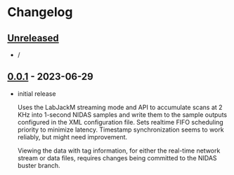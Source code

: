 # Changelog

## [Unreleased]

- /

## [0.0.1] - 2023-06-29

- initial release

  Uses the LabJackM streaming mode and API to accumulate scans at 2 KHz into
  1-second NIDAS samples and write them to the sample outputs configured in
  the XML configuration file.  Sets realtime FIFO scheduling priority to
  minimize latency.  Timestamp synchronization seems to work reliably, but
  might need improvement.

  Viewing the data with tag information, for either the real-time network
  stream or data files, requires changes being committed to the NIDAS buster
  branch.

<!-- Versions -->
[unreleased]: https://github.com/NCAR/hotfilm/compare/v0.0.1...HEAD
[0.0.1]: https://github.com/NCAR/hotfilm/releases/tag/v0.0.1
